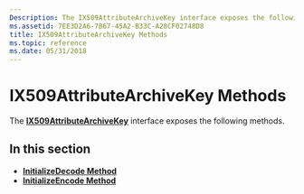 ```yaml
---
Description: The IX509AttributeArchiveKey interface exposes the following methods.
ms.assetid: 7EE3D2A6-7B67-45A2-B33C-A28CF02748D8
title: IX509AttributeArchiveKey Methods
ms.topic: reference
ms.date: 05/31/2018
---
```


# IX509AttributeArchiveKey Methods

The [**IX509AttributeArchiveKey**](/windows/desktop/api/CertEnroll/nn-certenroll-ix509attributearchivekey) interface exposes the following methods.

## In this section

-   [**InitializeDecode Method**](/windows/desktop/api/CertEnroll/nf-certenroll-ix509attributearchivekey-initializedecode)
-   [**InitializeEncode Method**](/windows/desktop/api/CertEnroll/nf-certenroll-ix509attributearchivekey-initializeencode)

 

 



